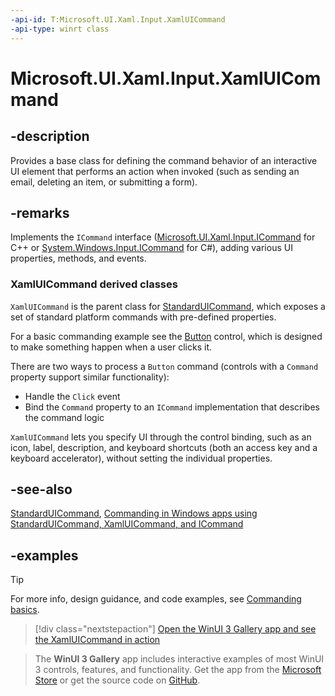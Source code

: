```yaml
---
-api-id: T:Microsoft.UI.Xaml.Input.XamlUICommand
-api-type: winrt class
---
```


<!-- Class syntax.
public class XamlUICommand : DependencyObject, DependencyObject, ICommand
-->

# Microsoft.UI.Xaml.Input.XamlUICommand

## -description

Provides a base class for defining the command behavior of an interactive UI element that performs an action when invoked (such as sending an email, deleting an item, or submitting a form).

## -remarks

Implements the `ICommand` interface ([Microsoft.UI.Xaml.Input.ICommand](icommand.md) for C++ or [System.Windows.Input.ICommand](/dotnet/api/system.windows.input.icommand?view=dotnet-uwp-10.0&preserve-view=true) for C#), adding various UI properties, methods, and events.

### XamlUICommand derived classes

`XamlUICommand` is the parent class for [StandardUICommand](standarduicommand.md), which exposes a set of standard platform commands with pre-defined properties.

For a basic commanding example see the [Button](../microsoft.ui.xaml.controls/button.md) control, which is designed to make something happen when a user clicks it.

There are two ways to process a `Button` command (controls with a `Command` property support similar functionality):

- Handle the `Click` event
- Bind the `Command` property to an `ICommand` implementation that describes the command logic

`XamlUICommand` lets you specify UI through the control binding, such as an icon, label, description, and keyboard shortcuts (both an access key and a keyboard accelerator), without setting the individual properties.

## -see-also

[StandardUICommand](standarduicommand.md), [Commanding in Windows apps using StandardUICommand, XamlUICommand, and ICommand](/windows/apps/design/controls/commanding)

## -examples

> [!TIP]
> For more info, design guidance, and code examples, see  [Commanding basics](/windows/uwp/layout/commanding-basics).

> [!div class="nextstepaction"]
> [Open the WinUI 3 Gallery app and see the XamlUICommand in action](winui3gallery:/item/XamlUICommand)

> The **WinUI 3 Gallery** app includes interactive examples of most WinUI 3 controls, features, and functionality. Get the app from the [Microsoft Store](https://www.microsoft.com/store/productId/9P3JFPWWDZRC) or get the source code on [GitHub](https://github.com/microsoft/WinUI-Gallery).
